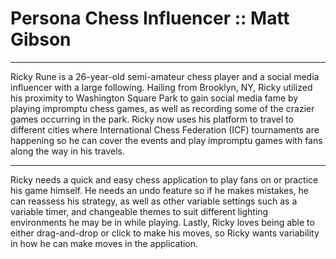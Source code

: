 # Persona Chess Influencer :: Matt Gibson 
___
Ricky Rune is a 26-year-old semi-amateur chess player and a social media influencer with a large following. Hailing from Brooklyn, NY, Ricky utilized his proximity to Washington Square Park to gain social media fame by playing impromptu chess games, as well as recording some of the crazier games occurring in the park. Ricky now uses his platform to travel to different cities where International Chess Federation (ICF) tournaments are happening so he can cover the events and play impromptu games with fans along the way in his travels. 
___
Ricky needs a quick and easy chess application to play fans on or practice his game himself. He needs an undo feature so if he makes mistakes, he can reassess his strategy, as well as other variable settings such as a variable timer, and changeable themes to suit different lighting environments he may be in while playing. Lastly, Ricky loves being able to either drag-and-drop or click to make his moves, so Ricky wants variability in how he can make moves in the application. 
